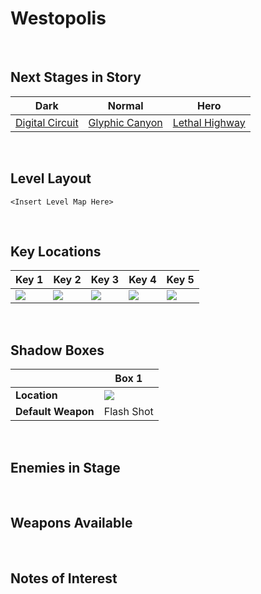 # Westopolis

<br />

## Next Stages in Story
|Dark|Normal|Hero|
|--|--|--|
|[Digital Circuit](../DigitalCircuit)|[Glyphic Canyon](../GlyphicCanyon)|[Lethal Highway](../LethalHighway)|

<br />

## Level Layout
```
<Insert Level Map Here>
```

<br />

## Key Locations
|Key 1|Key 2|Key 3|Key 4|Key 5|
|--|--|--|--|--|
|[ ![](../../img/Westopolis/Westopolis-Key1.png) ](../../img/Westopolis/Westopolis-Key1.png)|[ ![](../../img/Westopolis/Westopolis-Key2.png) ](../../img/Westopolis/Westopolis-Key2.png)|[ ![](../../img/Westopolis/Westopolis-Key3.png) ](../../img/Westopolis/Westopolis-Key3.png)|[ ![](../../img/Westopolis/Westopolis-Key4.png) ](../../img/Westopolis/Westopolis-Key4.png)|[ ![](../../img/Westopolis/Westopolis-Key5.png) ](../../img/Westopolis/Westopolis-Key5.png)|

<br />

## Shadow Boxes
| |Box 1|
|-|-|
|__Location__|[ ![](../../img/Westopolis/WestopolisShadowBox1.png) ](../../img/Westopolis/WestopolisShadowBox1.png)|
|__Default Weapon__|Flash Shot|

<br />

## Enemies in Stage

<br />

## Weapons Available

<br />

## Notes of Interest

<br />
